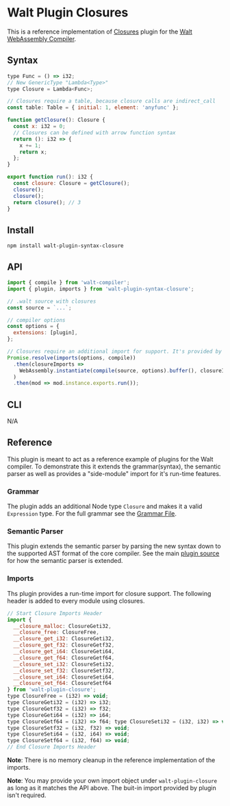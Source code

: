 # Walt Plugin Closures

This is a reference implementation of
[Closures](<https://en.wikipedia.org/wiki/Closure_(computer_programming)>)
plugin for the [Walt WebAssembly Compiler](https://github.com/ballercat/walt).

## Syntax

```js
type Func = () => i32;
// New GenericType "Lambda<Type>"
type Closure = Lambda<Func>;

// Closures require a table, because closure calls are indirect_call
const table: Table = { initial: 1, element: 'anyfunc' };

function getClosure(): Closure {
  const x: i32 = 0;
  // Closures can be defined with arrow function syntax
  return (): i32 => {
    x += 1;
    return x;
  };
}

export function run(): i32 {
  const closure: Closure = getClosure();
  closure();
  closure();
  return closure(); // 3
}
```

## Install

`npm install walt-plugin-syntax-closure`

## API

```js
import { compile } from 'walt-compiler';
import { plugin, imports } from 'walt-plugin-syntax-closure';

// .walt source with closures
const source = `...`;

// compiler options
const options = {
  extensions: [plugin],
};

// Closures require an additional import for support. It's provided by the plugin
Promise.resolve(imports(options, compile))
  .then(closureImports =>
    WebAssembly.instantiate(compile(source, options).buffer(), closureImports)
  )
  .then(mod => mod.instance.exports.run());
```

## CLI

N/A

## Reference

This plugin is meant to act as a reference example of plugins for the Walt
compiler. To demonstrate this it extends the grammar(syntax), the semantic
parser as well as provides a "side-module" import for it's run-time features.

### Grammar

The plugin adds an additional Node type `Closure` and makes it a valid
`Expression` type. For the full grammar see the
[Grammar File](./src/closures.ne).

### Semantic Parser

This plugin extends the semantic parser by parsing the new syntax down to the
supported AST format of the core compiler. See the main
[plugin source](./src/index.js) for how the semantic parser is extended.

### Imports

Ths plugin provides a run-time import for closure support. The following header
is added to every module using closures.

```js
// Start Closure Imports Header
import {
  __closure_malloc: ClosureGeti32,
  __closure_free: ClosureFree,
  __closure_get_i32: ClosureGeti32,
  __closure_get_f32: ClosureGetf32,
  __closure_get_i64: ClosureGeti64,
  __closure_get_f64: ClosureGetf64,
  __closure_set_i32: ClosureSeti32,
  __closure_set_f32: ClosureSetf32,
  __closure_set_i64: ClosureSeti64,
  __closure_set_f64: ClosureSetf64
} from 'walt-plugin-closure';
type ClosureFree = (i32) => void;
type ClosureGeti32 = (i32) => i32;
type ClosureGetf32 = (i32) => f32;
type ClosureGeti64 = (i32) => i64;
type ClosureGetf64 = (i32) => f64; type ClosureSeti32 = (i32, i32) => void;
type ClosureSetf32 = (i32, f32) => void;
type ClosureSeti64 = (i32, i64) => void;
type ClosureSetf64 = (i32, f64) => void;
// End Closure Imports Header
```

**Note**: There is no memory cleanup in the reference implementation of the
imports.

**Note**: You may provide your own import object under `walt-plugin-closure` as
long as it matches the API above. The buit-in import provided by plugin isn't
required.
